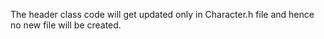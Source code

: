 The header class code will get updated only in Character.h file and hence no new file will be created.